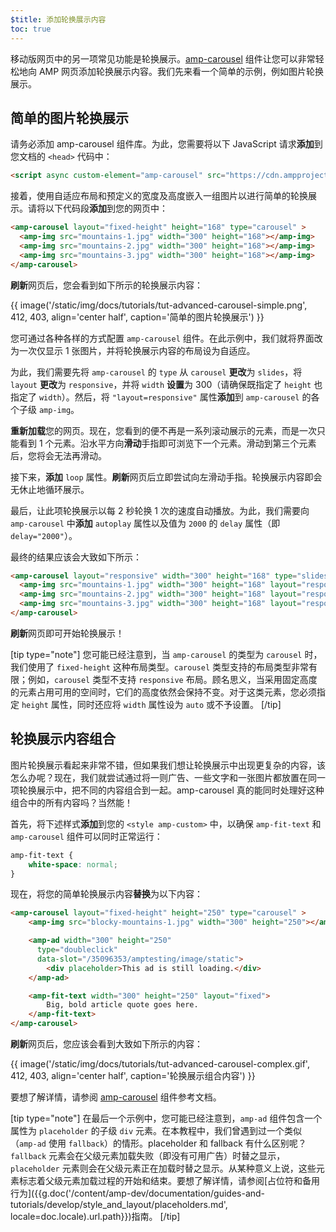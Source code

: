 ```yaml
---
$title: 添加轮换展示内容
toc: true
---
```




移动版网页中的另一项常见功能是轮换展示。[amp-carousel](/zh_cn/docs/reference/components/amp-carousel.html) 组件让您可以非常轻松地向 AMP 网页添加轮换展示内容。我们先来看一个简单的示例，例如图片轮换展示。

## 简单的图片轮换展示

请务必添加 amp-carousel 组件库。为此，您需要将以下 JavaScript 请求**添加**到您文档的 `<head>` 代码中：

```html
<script async custom-element="amp-carousel" src="https://cdn.ampproject.org/v0/amp-carousel-0.1.js"></script>
```

接着，使用自适应布局和预定义的宽度及高度嵌入一组图片以进行简单的轮换展示。请将以下代码段**添加**到您的网页中：

```html
<amp-carousel layout="fixed-height" height="168" type="carousel" >
  <amp-img src="mountains-1.jpg" width="300" height="168"></amp-img>
  <amp-img src="mountains-2.jpg" width="300" height="168"></amp-img>
  <amp-img src="mountains-3.jpg" width="300" height="168"></amp-img>
</amp-carousel>
```

**刷新**网页后，您会看到如下所示的轮换展示内容：

{{ image('/static/img/docs/tutorials/tut-advanced-carousel-simple.png', 412, 403, align='center half', caption='简单的图片轮换展示') }}

您可通过各种各样的方式配置 `amp-carousel` 组件。在此示例中，我们就将界面改为一次仅显示 1 张图片，并将轮换展示内容的布局设为自适应。

为此，我们需要先将 `amp-carousel` 的 `type` 从 `carousel` **更改**为 `slides`，将 `layout` **更改**为 `responsive`，并将 `width` **设置**为 300（请确保既指定了 `height` 也指定了 `width`）。然后，将 `"layout=responsive"` 属性**添加**到 `amp-carousel` 的各个子级 `amp-img`。

**重新加载**您的网页。现在，您看到的便不再是一系列滚动展示的元素，而是一次只能看到 1 个元素。沿水平方向**滑动**手指即可浏览下一个元素。滑动到第三个元素后，您将会无法再滑动。

接下来，**添加** `loop` 属性。**刷新**网页后立即尝试向左滑动手指。轮换展示内容即会无休止地循环展示。

最后，让此项轮换展示以每 2 秒轮换 1 次的速度自动播放。为此，我们需要向 `amp-carousel` 中**添加** `autoplay` 属性以及值为 `2000` 的 `delay` 属性（即 `delay="2000"`）。

最终的结果应该会大致如下所示：

```html
<amp-carousel layout="responsive" width="300" height="168" type="slides" autoplay delay="2000" loop>
  <amp-img src="mountains-1.jpg" width="300" height="168" layout="responsive"></amp-img>
  <amp-img src="mountains-2.jpg" width="300" height="168" layout="responsive"></amp-img>
  <amp-img src="mountains-3.jpg" width="300" height="168" layout="responsive"></amp-img>
</amp-carousel>
```

**刷新**网页即可开始轮换展示！

[tip type="note"]
您可能已经注意到，当 `amp-carousel` 的类型为 `carousel` 时，我们使用了 `fixed-height` 这种布局类型。`carousel` 类型支持的布局类型非常有限；例如，`carousel` 类型不支持 `responsive` 布局。顾名思义，当采用固定高度的元素占用可用的空间时，它们的高度依然会保持不变。对于这类元素，您必须指定 `height` 属性，同时还应将 `width` 属性设为 `auto` 或不予设置。
[/tip]

## 轮换展示内容组合

图片轮换展示看起来非常不错，但如果我们想让轮换展示中出现更复杂的内容，该怎么办呢？现在，我们就尝试通过将一则广告、一些文字和一张图片都放置在同一项轮换展示中，把不同的内容组合到一起。amp-carousel 真的能同时处理好这种组合中的所有内容吗？当然能！

首先，将下述样式**添加**到您的 `<style amp-custom>` 中，以确保 `amp-fit-text` 和 `amp-carousel` 组件可以同时正常运行：

```css
amp-fit-text {
    white-space: normal;
}
```

现在，将您的简单轮换展示内容**替换**为以下内容：

```html
<amp-carousel layout="fixed-height" height="250" type="carousel" >
    <amp-img src="blocky-mountains-1.jpg" width="300" height="250"></amp-img>

    <amp-ad width="300" height="250"
      type="doubleclick"
      data-slot="/35096353/amptesting/image/static">
        <div placeholder>This ad is still loading.</div>
    </amp-ad>

    <amp-fit-text width="300" height="250" layout="fixed">
        Big, bold article quote goes here.
    </amp-fit-text>
</amp-carousel>
```

**刷新**网页后，您应该会看到大致如下所示的内容：

{{ image('/static/img/docs/tutorials/tut-advanced-carousel-complex.gif', 412, 403, align='center half', caption='轮换展示组合内容') }}

要想了解详情，请参阅 [amp-carousel](/zh_cn/docs/reference/components/amp-carousel.html) 组件参考文档。

[tip type="note"]
在最后一个示例中，您可能已经注意到，`amp-ad` 组件包含一个属性为 `placeholder` 的子级 `div` 元素。在本教程中，我们曾遇到过一个类似（`amp-ad` 使用 `fallback`）的情形。placeholder 和 fallback 有什么区别呢？`fallback` 元素会在父级元素加载失败（即没有可用广告）时替之显示，`placeholder` 元素则会在父级元素正在加载时替之显示。从某种意义上说，这些元素标志着父级元素加载过程的开始和结束。要想了解详情，请参阅[占位符和备用行为]({{g.doc('/content/amp-dev/documentation/guides-and-tutorials/develop/style_and_layout/placeholders.md', locale=doc.locale).url.path}})指南。
[/tip]
